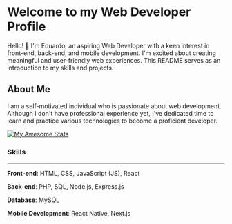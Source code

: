 # Welcome to my Web Developer Profile
Hello! 👋 I'm Eduardo, an aspiring Web Developer with a keen interest in front-end, back-end, and mobile development. I'm excited about creating meaningful and user-friendly web experiences. This README serves as an introduction to my skills and projects.

## About Me
I am a self-motivated individual who is passionate about web development. Although I don't have professional experience yet, I've dedicated time to learn and practice various technologies to become a proficient developer.

[![My Awesome Stats](https://awesome-github-stats.azurewebsites.net/user-stats/Edualvesilva?cardType=github&theme=city-lights&preferLogin=false)](https://git.io/awesome-stats-card)


### Skills
---
**Front-end**: HTML, CSS, JavaScript (JS), React

**Back-end**: PHP, SQL, Node.js, Express.js

**Database**: MySQL

**Mobile Development**: React Native, Next.js

